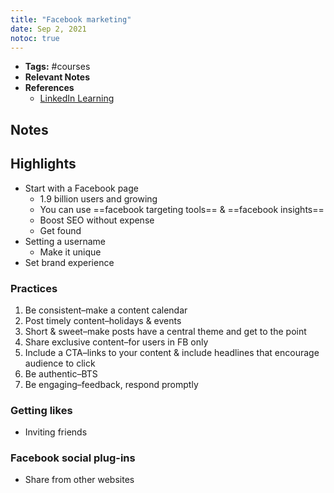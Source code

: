 ```yaml
---
title: "Facebook marketing"
date: Sep 2, 2021
notoc: true
---
```


- **Tags:** #courses 
- **Relevant Notes**
- **References**
	- [LinkedIn Learning](https://www.linkedin.com/learning/marketing-on-facebook/how-to-create-a-facebook-page)


## Notes

## Highlights
- Start with a Facebook page
	- 1.9 billion users and growing
	- You can use ==facebook targeting tools== & ==facebook insights==
	- Boost SEO without expense
	- Get found
- Setting a username
	- Make it unique
- Set brand experience
### Practices
1. Be consistent–make a content calendar
2. Post timely content–holidays & events
3. Short & sweet–make posts have a central theme and get to the point
4. Share exclusive content–for users in FB only
5. Include a CTA–links to your content & include headlines that encourage audience to click
6. Be authentic–BTS
7. Be engaging–feedback, respond promptly
### Getting likes
- Inviting friends
### Facebook social plug-ins
- Share from other websites
